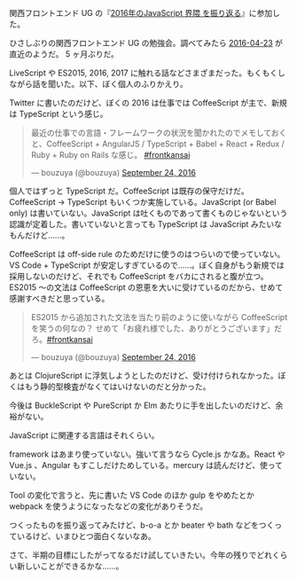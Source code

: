 関西フロントエンド UG の『[2016年のJavaScript 界隈 を振り返る](http://kfug.connpass.com/event/39206/)』に参加した。

ひさしぶりの関西フロントエンド UG の勉強会。調べてみたら [2016-04-23][] が直近のようだ。 5 ヶ月ぶりだ。

LiveScript や ES2015, 2016, 2017 に触れる話などさまざまだった。もくもくしながら話を聞いた。以下、ぼく個人のふりかえり。

Twitter に書いたのだけど、ぼくの 2016 は仕事では CoffeeScript が主で、新規は TypeScript という感じ。

<blockquote class="twitter-tweet" data-partner="tweetdeck"><p lang="ja" dir="ltr">最近の仕事での言語・フレームワークの状況を聞かれたのでメモしておくと、CoffeeScript + AngularJS / TypeScript + Babel + React + Redux / Ruby + Ruby on Rails な感じ。 <a href="https://twitter.com/hashtag/frontkansai?src=hash">#frontkansai</a></p>&mdash; bouzuya (@bouzuya) <a href="https://twitter.com/bouzuya/status/779567198037610497">September 24, 2016</a></blockquote>
<script async src="//platform.twitter.com/widgets.js" charset="utf-8"></script>

個人ではずっと TypeScript だ。CoffeeScript は既存の保守だけだ。CoffeeScript -> TypeScript もいくつか実施している。JavaScript (or Babel only) は書いていない。JavaScript は吐くものであって書くものじゃないという認識が定着した。書いていないと言っても TypeScript は JavaScript みたいなもんだけど……。

CoffeeScript は off-side rule のためだけに使うのはつらいので使っていない。VS Code + TypeScript が安定しすぎているので……。ぼく自身がもう新規では採用しないのだけど、それでも CoffeeScript をバカにされると腹が立つ。 ES2015 〜の文法は CoffeeScript の恩恵を大いに受けているのだから、せめて感謝すべきだと思っている。

<blockquote class="twitter-tweet" data-partner="tweetdeck"><p lang="ja" dir="ltr">ES2015 から追加された文法を当たり前のように使いながら CoffeeScript を笑うの何なの？ せめて「お疲れ様でした、ありがとうございます」だろ。<a href="https://twitter.com/hashtag/frontkansai?src=hash">#frontkansai</a></p>&mdash; bouzuya (@bouzuya) <a href="https://twitter.com/bouzuya/status/779578364054999040">September 24, 2016</a></blockquote>
<script async src="//platform.twitter.com/widgets.js" charset="utf-8"></script>

あとは ClojureScript に浮気しようとしたのだけど、受け付けられなかった。ぼくはもう静的型検査がなくてはいけないのだと分かった。

今後は BuckleScript や PureScript か Elm あたりに手を出したいのだけど、余裕がない。

JavaScript に関連する言語はそれくらい。

framework はあまり使っていない。強いて言うなら Cycle.js かなあ。React や Vue.js 、Angular もすこしだけためしている。mercury は読んだけど、使っていない。

Tool の変化で言うと、先に書いた VS Code のほか gulp をやめたとか webpack を使うようになったなどの変化がありそうだ。

つくったものを振り返ってみたけど、b-o-a とか beater や bath などをつくっているけど、いまひとつ面白くないなあ。

さて、半期の目標にしたがってなるだけ試していきたい。今年の残りでどれくらい新しいことができるかな……。

[2016-04-23]: http://blog.bouzuya.net/2016/04/23/

